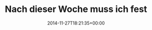 ---
retweeted: false
source: <a href="http://twitter.com" rel="nofollow">Twitter Web Client</a>
entities:
  hashtags: []
  symbols: []
  user_mentions:
  - name: "@rwaffen"
    screen_name: rwaffen
    indices:
    - '76'
    - '84'
    id_str: '2389970796'
    id: '2389970796'
  urls: []
display_text_range:
- '0'
- '103'
favorite_count: '2'
id_str: '538034919206060033'
truncated: false
retweet_count: '1'
id: '538034919206060033'
created_at: Thu Nov 27 18:21:35 +0000 2014
favorited: false
full_text: 'Nach dieser Woche muss ich feststellen: Jedes moderne Büro sollte mit
  einem [@rwaffen](https://twitter.com/rwaffen) ausgestattet sein.'
lang: de
tags:
- pesos:twitter
date: '2014-11-27T18:21:35+00:00'
src: https://twitter.com/bascht/status/538034919206060033
original_url: https://twitter.com/bascht/status/538034919206060033
type: twitter_tweet
text: 'Nach dieser Woche muss ich feststellen: Jedes moderne Büro sollte mit einem
  [@rwaffen](https://twitter.com/rwaffen) ausgestattet sein.'
title: Nach dieser Woche muss ich fest

---